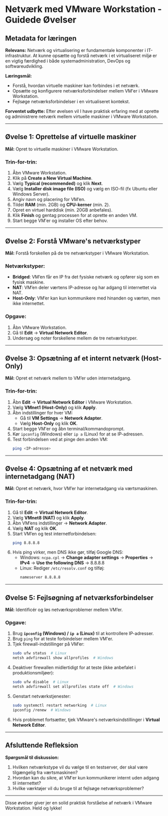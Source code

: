 # Netværk med VMware Workstation - Guidede Øvelser

## Metadata for læringen
**Relevans:** Netværk og virtualisering er fundamentale komponenter i IT-infrastruktur. At kunne opsætte og forstå netværk i et virtualiseret miljø er en vigtig færdighed i både systemadministration, DevOps og softwareudvikling.

**Læringsmål:**
- Forstå, hvordan virtuelle maskiner kan forbindes i et netværk.
- Opsætte og konfigurere netværksforbindelser mellem VM'er i VMware Workstation.
- Fejlsøge netværksforbindelser i en virtualiseret kontekst.

**Forventet udbytte:** Efter øvelsen vil I have praktisk erfaring med at oprette og administrere netværk mellem virtuelle maskiner i VMware Workstation.

---

## Øvelse 1: Oprettelse af virtuelle maskiner
**Mål:** Opret to virtuelle maskiner i VMware Workstation.

### Trin-for-trin:
1. Åbn VMware Workstation.
2. Klik på **Create a New Virtual Machine**.
3. Vælg **Typical (recommended)** og klik **Next**.
4. Vælg **Installer disk image file (ISO)** og vælg en ISO-fil (fx Ubuntu eller Windows Server).
5. Angiv navn og placering for VM’en.
6. Tildel **RAM** (min. 2GB) og **CPU-kerner** (min. 2).
7. Opret en virtuel harddisk (min. 20GB anbefales).
8. Klik **Finish** og gentag processen for at oprette en anden VM.
9. Start begge VM'er og installer OS efter behov.

---

## Øvelse 2: Forstå VMware's netværkstyper
**Mål:** Forstå forskellen på de tre netværkstyper i VMware Workstation.

### Netværkstyper:
- **Bridged**: VM’en får en IP fra det fysiske netværk og opfører sig som en fysisk maskine.
- **NAT**: VM’en deler værtens IP-adresse og har adgang til internettet via NAT.
- **Host-Only**: VM’er kan kun kommunikere med hinanden og værten, men ikke internettet.

### Opgave:
1. Åbn VMware Workstation.
2. Gå til **Edit** → **Virtual Network Editor**.
3. Undersøg og noter forskellene mellem de tre netværkstyper.

---

## Øvelse 3: Opsætning af et internt netværk (Host-Only)
**Mål:** Opret et netværk mellem to VM’er uden internetadgang.

### Trin-for-trin:
1. Åbn **Edit** → **Virtual Network Editor** i VMware Workstation.
2. Vælg **VMnet1 (Host-Only)** og klik **Apply**.
3. Åbn indstillinger for hver VM:
   - Gå til **VM Settings** → **Network Adapter**.
   - Vælg **Host-Only** og klik **OK**.
4. Start begge VM'er og åbn terminal/kommandoprompt.
5. Kør `ipconfig` (Windows) eller `ip a` (Linux) for at se IP-adressen.
6. Test forbindelsen ved at pinge den anden VM:
   ```sh
   ping <IP-adresse>
   ```

---

## Øvelse 4: Opsætning af et netværk med internetadgang (NAT)
**Mål:** Opret et netværk, hvor VM’er har internetadgang via værtsmaskinen.

### Trin-for-trin:
1. Gå til **Edit** → **Virtual Network Editor**.
2. Vælg **VMnet8 (NAT)** og klik **Apply**.
3. Åbn VM’ens indstillinger → **Network Adapter**.
4. Vælg **NAT** og klik **OK**.
5. Start VM’en og test internetforbindelsen:
   ```sh
   ping 8.8.8.8
   ```
6. Hvis ping virker, men DNS ikke gør, tilføj Google DNS:
   - Windows: `ncpa.cpl` → **Change adapter settings** → **Properties** → **IPv4** → **Use the following DNS** → 8.8.8.8
   - Linux: Rediger `/etc/resolv.conf` og tilføj:
     ```sh
     nameserver 8.8.8.8
     ```

---

## Øvelse 5: Fejlsøgning af netværksforbindelser
**Mål:** Identificér og løs netværksproblemer mellem VM’er.

### Opgave:
1. Brug **`ipconfig` (Windows) / `ip a` (Linux)** til at kontrollere IP-adresser.
2. Brug `ping` for at teste forbindelser mellem VM'er.
3. Tjek firewall-indstillinger på VM’er:
   ```sh
   sudo ufw status  # Linux
   netsh advfirewall show allprofiles  # Windows
   ```
4. Deaktiver firewallen midlertidigt for at teste (ikke anbefalet i produktionsmiljøer):
   ```sh
   sudo ufw disable  # Linux
   netsh advfirewall set allprofiles state off  # Windows
   ```
5. Genstart netværkstjenester:
   ```sh
   sudo systemctl restart networking  # Linux
   ipconfig /renew  # Windows
   ```
6. Hvis problemet fortsætter, tjek VMware's netværksindstillinger i **Virtual Network Editor**.

---

## Afsluttende Refleksion
**Spørgsmål til diskussion:**
1. Hvilken netværkstype vil du vælge til en testserver, der skal være tilgængelig fra værtsmaskinen?
2. Hvordan kan du sikre, at VM'er kun kommunikerer internt uden adgang til internettet?
3. Hvilke værktøjer vil du bruge til at fejlsøge netværksproblemer?

---

Disse øvelser giver jer en solid praktisk forståelse af netværk i VMware Workstation. Held og lykke!